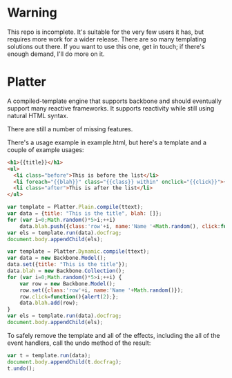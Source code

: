 # Warning

This repo is incomplete. It's suitable for the very few users it has, but requires more work for a wider release. There are so many templating solutions out there. If you want to use this one, get in touch; if there's enough demand, I'll do more on it.

# Platter

A compiled-template engine that supports backbone and should eventually support many reactive frameworks. It supports reactivity while still using natural HTML syntax.

There are still a number of missing features.

There's a usage example in example.html, but here's a template and a couple of example usages:

```html
<h1>{{title}}</h1>
<ul>
  <li class="before">This is before the list</li>
  <li foreach="{{blah}}" class="{{class}} within" onclick="{{click}}">{{name}}</li>
  <li class="after">This is after the list</li>
</ul>
```

```javascript
var template = Platter.Plain.compile(ttext);
var data = {title: "This is the title", blah: []};
for (var i=0;Math.random()*5>i;++i)
	data.blah.push({class:'row'+i, name:'Name '+Math.random(), click:function(){alert(1);}});
var els = template.run(data).docfrag;
document.body.appendChild(els);
```

```javascript
var template = Platter.Dynamic.compile(ttext);
var data = new Backbone.Model();
data.set({title: "This is the title"});
data.blah = new Backbone.Collection();
for (var i=0;Math.random()*5>i;++i) {
	var row = new Backbone.Model();
	row.set({class:'row'+i, name:'Name '+Math.random()});
	row.click=function(){alert(2);};
	data.blah.add(row);
}
var els = template.run(data).docfrag;
document.body.appendChild(els);
```

To safely remove the template and all of the effects, including the all of the event handlers, call the undo method of the result:

```javascript
var t = template.run(data);
document.body.appendChild(t.docfrag);
t.undo();
```

